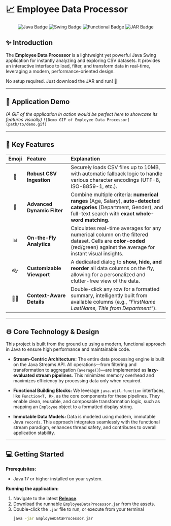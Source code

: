 # 📈 Employee Data Processor

<p align="center">
  <img src="https://img.shields.io/badge/Language-Java_17+-brightgreen" alt="Java Badge"/>
  <img src="https://img.shields.io/badge/GUI-Swing_ (FlatLaf)-blue" alt="Swing Badge"/>
  <img src="https://img.shields.io/badge/Architecture-Functional_Streams-red" alt="Functional Badge"/>
  <img src="https://img.shields.io/badge/Build-Runnable_JAR-yellow" alt="JAR Badge"/>
</p>

## ✨ Introduction

The **Employee Data Processor** is a lightweight yet powerful Java Swing application for instantly analyzing and exploring CSV datasets. It provides an interactive interface to load, filter, and transform data in real-time, leveraging a modern, performance-oriented design.

No setup required. Just download the JAR and run! 🚀

---

## 📸 Application Demo
*(A GIF of the application in action would be perfect here to showcase its features visually)*
`![Demo GIF of Employee Data Processor](path/to/demo.gif)`

---

## 🌟 Key Features

| Emoji | Feature                   | Explanation                                                                                                                                                             |
| :---: | :------------------------ | :---------------------------------------------------------------------------------------------------------------------------------------------------------------------- |
| 📁 | **Robust CSV Ingestion**  | Securely loads CSV files up to 10MB, with automatic fallback logic to handle various character encodings (UTF-8, ISO-8859-1, etc.).                                   |
| 🔬 | **Advanced Dynamic Filter** | Combine multiple criteria: **numerical ranges** (Age, Salary), **auto-detected categories** (Department, Gender), and full-text search with **exact whole-word matching**.   |
| 📊 | **On-the-Fly Analytics**    | Calculates real-time averages for any numerical column on the filtered dataset. Cells are **color-coded** (red/green) against the average for instant visual insights.    |
| 👓 | **Customizable Viewport**   | A dedicated dialog to **show, hide, and reorder** all data columns on the fly, allowing for a personalized and clutter-free view of the data.                             |
| 🧑‍💻 | **Context-Aware Details**   | Double-click any row for a formatted summary, intelligently built from available columns (e.g., *"FirstName LastName, Title from Department"*).                            |

---

## ⚙️ Core Technology & Design

This project is built from the ground up using a modern, functional approach in Java to ensure high performance and maintainable code.

*   **Stream-Centric Architecture:** The entire data processing engine is built on the Java Streams API. All operations—from filtering and transformation to aggregation (`average()`)—are implemented as **lazy-evaluated stream pipelines**. This minimizes memory overhead and maximizes efficiency by processing data only when required.

*   **Functional Building Blocks:** We leverage `java.util.function` interfaces, like `Function<T, R>`, as the core components for these pipelines. They enable clean, reusable, and composable transformation logic, such as mapping an `Employee` object to a formatted display string.

*   **Immutable Data Models:** Data is modeled using modern, immutable Java `records`. This approach integrates seamlessly with the functional stream paradigm, enhances thread safety, and contributes to overall application stability.

---

## 💻 Getting Started

**Prerequisites:**
*   Java 17 or higher installed on your system.

**Running the application:**

1.  Navigate to the latest [**Release**](https://github.com/mwdiss/EmployeeDataProcessor/releases/tag/latest).
2.  Download the runnable `EmployeeDataProcessor.jar` from the assets.
3.  Double-click the `.jar` file to run, or execute from your terminal
    ```sh
    java -jar EmployeeDataProcessor.jar
    ```
